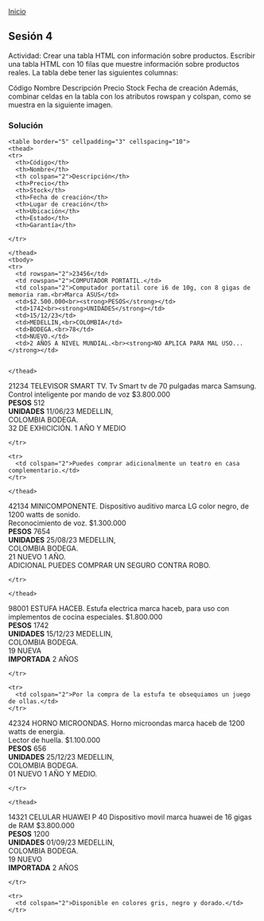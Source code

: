 <!-- No borrar o modificar -->
[Inicio](./index.md)

## Sesión 4


Actividad: Crear una tabla HTML con información sobre productos.
Escribir una tabla HTML con 10 filas que muestre información sobre productos reales. La tabla debe tener las siguientes columnas:

Código
Nombre
Descripción
Precio
Stock
Fecha de creación
Además, combinar celdas en la tabla con los atributos rowspan y colspan, como se muestra en la siguiente imagen.

### Solución

    <table border="5" cellpadding="3" cellspacing="10">
    <thead>
    <tr>
      <th>Código</th>
      <th>Nombre</th>
      <th colspan="2">Descripción</th>
      <th>Precio</th>
      <th>Stock</th>
      <th>Fecha de creación</th>
      <th>Lugar de creación</th>
      <th>Ubicación</th>
      <th>Estado</th>
      <th>Garantía</th>

    </tr>

    </thead>
    <tbody>
    <tr>
      <td rowspan="2">23456</td>
      <td rowspan="2">COMPUTADOR PORTATIL.</td>
      <td colspan="2">Computador portatil core i6 de 10g, con 8 gigas de memoria ram.<br>Marca ASUS</td>
      <td>$2.500.000<br><strong>PESOS</strong></td>
      <td>1742<br><strong>UNIDADES</strong></td>
      <td>15/12/23</td>
      <td>MEDELLIN,<br>COLOMBIA</td>
      <td>BODEGA.<br>78</td>
      <td>NUEVO.</td>
      <td>2 AÑOS A NIVEL MUNDIAL.<br><strong>NO APLICA PARA MAL USO...</strong></td>


    </thead>
  <tbody>
    <tr>
      <td rowspan="2">21234</td>
      <td rowspan="2">TELEVISOR SMART TV.</td>
      <td colspan="2">Tv Smart tv de 70 pulgadas marca Samsung.<br>Control inteligente por mando de voz</td>
      <td rowspan="2">$3.800.000<br><strong>PESOS</strong></td>
      <td rowspan="2">512<br><strong>UNIDADES</strong></td>
      <td rowspan="2">11/06/23</td>
      <td rowspan="2">MEDELLIN,<br>COLOMBIA</td>
      <td rowspan="2">BODEGA.<br>32</td>
      <td rowspan="2">DE EXHICICIÓN.</td>
      <td rowspan="2">1 AÑO Y MEDIO</td>

    </tr>

    <tr>
      <td colspan="2">Puedes comprar adicionalmente un teatro en casa complementario.</td>
    </tr>

    </thead>
  <tbody>
    <tr>
      <td rowspan="2">42134</td>
      <td rowspan="2">MINICOMPONENTE.</td>
      <td colspan="2">Dispositivo auditivo marca LG color negro, de 1200 watts de sonido.<br>Reconocimiento de voz.</td>
      <td>$1.300.000<br><strong>PESOS</strong></td>
      <td>7654<br><strong>UNIDADES</strong></td>
      <td>25/08/23</td>
      <td>MEDELLIN,<br>COLOMBIA</td>
      <td>BODEGA.<br>21</td>
      <td>NUEVO</td>
      <td>1 AÑO.<br>ADICIONAL PUEDES COMPRAR UN SEGURO CONTRA ROBO.</td>

    </tr>

    </thead>
  <tbody>
    <tr>
      <td rowspan="2">98001</td>
      <td rowspan="2">ESTUFA HACEB.</td>
      <td colspan="2">Estufa electrica marca haceb, para uso con implementos de cocina especiales.</td>
      <td rowspan="2">$1.800.000<br><strong>PESOS</strong></td>
      <td rowspan="2">1742<br><strong>UNIDADES</strong></td>
      <td rowspan="2">15/12/23</td>
      <td rowspan="2">MEDELLIN,<br>COLOMBIA</td>
      <td rowspan="2">BODEGA.<br>19</td>
      <td rowspan="2">NUEVA<br><strong>IMPORTADA</strong></td>
      <td rowspan="2">2 AÑOS</td>

    </tr>

    <tr>
      <td colspan="2">Por la compra de la estufa te obsequiamos un juego de ollas.</td>
    </tr>

  </tbody>
    
</thead>
  <tbody>
    <tr>
      <td rowspan="2">42324</td>
      <td rowspan="2">HORNO MICROONDAS.</td>
      <td colspan="2">Horno microondas marca haceb de 1200 watts de energia.<br>Lector de huella.</td>
      <td>$1.100.000<br><strong>PESOS</strong></td>
      <td>656<br><strong>UNIDADES</strong></td>
      <td>25/12/23</td>
      <td>MEDELLIN,<br>COLOMBIA</td>
      <td>BODEGA.<br>01</td>
      <td>NUEVO</td>
      <td>1 AÑO Y MEDIO.</td>

    </tr>

    </thead>
  <tbody>
    <tr>
      <td rowspan="2">14321</td>
      <td rowspan="2">CELULAR HUAWEI P 40</td>
      <td colspan="2">Dispositivo movil marca huawei de 16 gigas de RAM</td>
      <td rowspan="2">$3.800.000<br><strong>PESOS</strong></td>
      <td rowspan="2">1200<br><strong>UNIDADES</strong></td>
      <td rowspan="2">01/09/23</td>
      <td rowspan="2">MEDELLIN,<br>COLOMBIA</td>
      <td rowspan="2">BODEGA.<br>19</td>
      <td rowspan="2">NUEVO<br><strong>IMPORTADA</strong></td>
      <td rowspan="2">2 AÑOS</td>

    </tr>

    <tr>
      <td colspan="2">Disponible en colores gris, negro y dorado.</td>
    </tr>

  </tbody>
</table>





